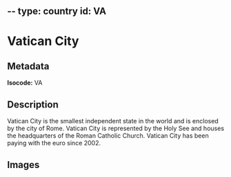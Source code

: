 --
type: country
id: VA
--

# Vatican City

## Metadata

**Isocode:** VA

## Description

Vatican City is the smallest independent state in the world and is enclosed by the city of Rome. Vatican City is represented by the Holy See and houses the headquarters of the Roman Catholic Church. Vatican City has been paying with the euro since 2002.

## Images

